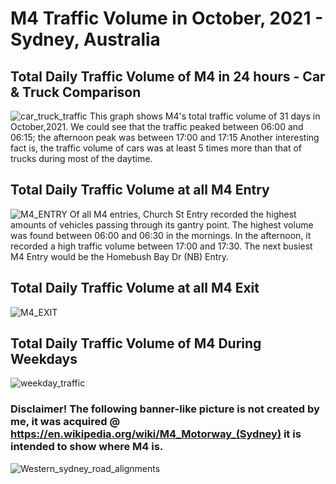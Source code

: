 # M4 Traffic Volume in October, 2021 - Sydney, Australia

## Total Daily Traffic Volume of M4 in 24 hours - Car & Truck Comparison
![car_truck_traffic](https://user-images.githubusercontent.com/62376291/157603907-34124333-7cb0-45fd-81be-6db353d95fdc.png)
This graph shows M4's total traffic volume of 31 days in October,2021. We could see that the traffic peaked between 06:00 and 06:15; the afternoon peak was between 17:00 and 17:15
Another interesting fact is, the traffic volume of cars was at least 5 times more than that of trucks during most of the daytime.
## Total Daily Traffic Volume at all M4 Entry
![M4_ENTRY](https://user-images.githubusercontent.com/62376291/157603438-1566eff6-48bc-4934-a6a3-4057670ca66c.png)
Of all M4 entries, Church St Entry recorded the highest amounts of vehicles passing through its gantry point. The highest volume was found between 06:00 and 06:30 in the mornings. In the afternoon, it recorded a high traffic volume between 17:00 and 17:30. The next busiest M4 Entry would be the Homebush Bay Dr (NB) Entry. 
## Total Daily Traffic Volume at all M4 Exit
![M4_EXIT](https://user-images.githubusercontent.com/62376291/157603440-68aa0417-c517-4d27-80e9-6ae4f3f27704.png)

## Total Daily Traffic Volume of M4 During Weekdays
![weekday_traffic](https://user-images.githubusercontent.com/62376291/157604383-dec877ff-0fd5-414e-af01-502791ec6b88.png)

### Disclaimer! The following banner-like picture is not created by me, it was acquired @ https://en.wikipedia.org/wiki/M4_Motorway_(Sydney) it is intended to show where M4 is. 
![Western_sydney_road_alignments](https://user-images.githubusercontent.com/62376291/157809679-2683ab7d-db29-4704-a207-efeea781bc1c.png)
